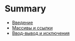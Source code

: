 # Summary

- [Введение](./01_intro.md)
- [Массивы и ссылки](./02_arrays.md)
- [Ввод-вывод и исключения](./03_io_and_exceptions.md)
